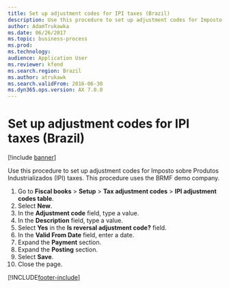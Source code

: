 ```yaml
---
title: Set up adjustment codes for IPI taxes (Brazil)
description: Use this procedure to set up adjustment codes for Imposto sobre Produtos Industrializados (IPI) taxes.
author: AdamTrukawka
ms.date: 06/26/2017
ms.topic: business-process
ms.prod: 
ms.technology: 
audience: Application User
ms.reviewer: kfend
ms.search.region: Brazil
ms.author: atrukawk
ms.search.validFrom: 2016-06-30
ms.dyn365.ops.version: AX 7.0.0
---
```

# Set up adjustment codes for IPI taxes (Brazil)

[!include [banner](../../includes/banner.md)]

Use this procedure to set up adjustment codes for Imposto sobre Produtos Industrializados (IPI) taxes. This procedure uses the BRMF demo company.

1. Go to **Fiscal books** > **Setup** > **Tax adjustment codes** > **IPI adjustment codes table**.
2. Select **New**.
3. In the **Adjustment code** field, type a value.
4. In the **Description** field, type a value.
5. Select **Yes** in the **Is reversal adjustment code?** field.
6. In the **Valid From Date** field, enter a date.
7. Expand the **Payment** section.
8. Expand the **Posting** section.
9. Select **Save**.
10. Close the page.



[!INCLUDE[footer-include](../../../includes/footer-banner.md)]
